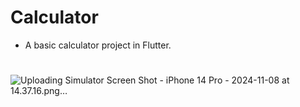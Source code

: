 # Calculator

 - A basic calculator project in Flutter.

#
![Uploading Simulator Screen Shot - iPhone 14 Pro - 2024-11-08 at 14.37.16.png…]()
